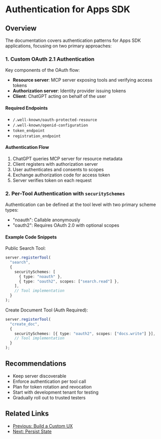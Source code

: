 # Authentication for Apps SDK

## Overview

The documentation covers authentication patterns for Apps SDK applications, focusing on two primary approaches:

### 1. Custom OAuth 2.1 Authentication

Key components of the OAuth flow:
- **Resource server**: MCP server exposing tools and verifying access tokens
- **Authorization server**: Identity provider issuing tokens
- **Client**: ChatGPT acting on behalf of the user

#### Required Endpoints
- `/.well-known/oauth-protected-resource`
- `/.well-known/openid-configuration`
- `token_endpoint`
- `registration_endpoint`

#### Authentication Flow
1. ChatGPT queries MCP server for resource metadata
2. Client registers with authorization server
3. User authenticates and consents to scopes
4. Exchange authorization code for access token
5. Server verifies token on each request

### 2. Per-Tool Authentication with `securitySchemes`

Authentication can be defined at the tool level with two primary scheme types:
- "noauth": Callable anonymously
- "oauth2": Requires OAuth 2.0 with optional scopes

#### Example Code Snippets

Public Search Tool:
```typescript
server.registerTool(
  "search",
  {
    securitySchemes: [
      { type: "noauth" },
      { type: "oauth2", scopes: ["search.read"] },
    ],
    // Tool implementation
  }
);
```

Create Document Tool (Auth Required):
```typescript
server.registerTool(
  "create_doc",
  {
    securitySchemes: [{ type: "oauth2", scopes: ["docs.write"] }],
    // Tool implementation
  }
);
```

## Recommendations

- Keep server discoverable
- Enforce authentication per tool call
- Plan for token rotation and revocation
- Start with development tenant for testing
- Gradually roll out to trusted testers

## Related Links

- [Previous: Build a Custom UX](/apps-sdk/build/custom-ux)
- [Next: Persist State](/apps-sdk/build/storage)
